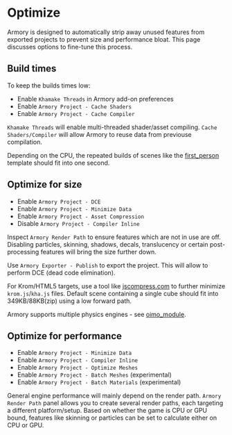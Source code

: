 # Optimize

Armory is designed to automatically strip away unused features from exported projects to prevent size and performance bloat. This page discusses options to fine-tune this process.

## Build times

To keep the builds times low:
- Enable `Khamake Threads` in Armory add-on preferences
- Enable `Armory Project - Cache Shaders`
- Enable `Armory Project - Cache Compiler`

`Khamake Threads` will enable multi-threaded shader/asset compiling. `Cache Shaders/Compiler` will allow Armory to reuse data from previouse compilation.

Depending on the CPU, the repeated builds of scenes like the [first_person](https://github.com/armory3d/armory_templates/tree/master/first_person) template should fit into one second.

## Optimize for size

- Enable `Armory Project - DCE`
- Enable `Armory Project - Minimize Data`
- Enable `Armory Project - Asset Compression`
- Disable `Armory Project - Compiler Inline`

Inspect `Armory Render Path` to ensure features which are not in use are off. Disabling particles, skinning, shadows, decals, translucency or certain post-processing features will bring the size further down.

Use `Armory Exporter - Publish` to export the project. This will allow to perform DCE (dead code elimination).

For Krom/HTML5 targets, use a tool like [jscompress.com](https://jscompress.com/) to further minimize `krom.js`/`kha.js` files. Default scene containing a single cube should fit into 349KB/88KB(zip) using a low forward path.

Armory supports multiple physics engines - see [oimo_module](https://github.com/armory3d/oimo_module).

## Optimize for performance

- Enable `Armory Project - Minimize Data`
- Enable `Armory Project - Compiler Inline`
- Enable `Armory Project - Optimize Meshes`
- Enable `Armory Project - Batch Meshes` (experimental)
- Enable `Armory Project - Batch Materials` (experimental)

General engine performance will mainly depend on the render path. `Armory Render Path` panel allows you to create several render paths, each targeting a different platform/setup. Based on whether the game is CPU or GPU bound, features like skinning or particles can be set to calculate either on CPU or GPU.

